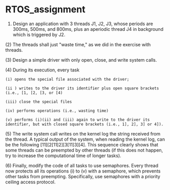 # RTOS_assignment


1) Design an application with 3 threads J1, J2, J3, whose periods are 300ms, 500ms, and 800ms, plus an aperiodic thread J4 in background which is triggered by J2.

(2) The threads shall just "waste time," as we did in the exercise with threads.

(3) Design a simple driver with only open, close, and write system calls.

(4) During its execution, every task 

	(i) opens the special file associated with the driver;

	(ii ) writes to the driver its identifier plus open square brackets (i.e., [1, [2, [3, or [4)

	(iii) close the special files

	(iv) performs operations (i.e., wasting time)

	(v) performs (i)(ii) and (iii) again to write to the driver its identifier, but with closed square brackets (i.e., 1], 2], 3] or 4]).

(5) The write system call writes on the kernel log the string received from the thread. A typical output of the system, when reading the kernel log, can be the following [11][2[11]2][3[11]3][4]. This sequence clearly shows that some threads can be preempted by other threads (if this does not happen, try to increase the computational time of longer tasks).

(6) Finally, modify the code of all tasks to use semaphores. Every thread now protects all its operations (i) to (v) with a semaphore, which prevents other tasks from preempting. Specifically, use semaphores with a priority ceiling access protocol.  
